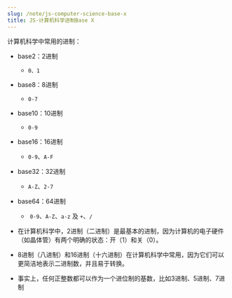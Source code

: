 ```yaml
---
slug: /note/js-computer-science-base-x
title: JS-计算机科学进制Base X
---
```

计算机科学中常用的进制：
- base2：2进制
	- `0、1`
- base8：8进制
	- `0-7`
- base10：10进制
	- `0-9`
- base16：16进制
	- `0-9`、`A-F`
- base32：32进制
	- `A-Z`、`2-7`
- base64：64进制
	-  `0-9`、`A-Z`、`a-z` 及 `+`、`/` 

- 在计算机科学中，2进制（二进制）是最基本的进制，因为计算机的电子硬件（如晶体管）有两个明确的状态：开（1）和关（0）。
- 8进制（八进制）和16进制（十六进制）在计算机科学中常用，因为它们可以更简洁地表示二进制数，并且易于转换。
- 事实上，任何正整数都可以作为一个进位制的基数，比如3进制、5进制、7进制
